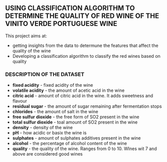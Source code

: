 ## **USING CLASSIFICATION ALGORITHM TO DETERMINE THE QUALITY OF RED WINE OF THE VINITO VERDE PORTUGUESE WINE**

This project aims at:

- getting insights from the data to determune the features that affect the quality of the wine 
- Developing a classification algorithm to classify the red wines based on quality 

### **DESCRIPTION OF THE DATASET**

- **fixed acidity** - fixed acidity of the wine 
- **volatile acidity** - the amount of acetic acid in the wine 
- **citric acid** - amount of citric acid in the wine. It adds sweetness and flavour
- **residual sugar** - the amount of sugar remaining after fermentation stops 
- **chlorides** - the amount of salt in the wine 
- **free sulfur dioxide** - the free form of SO2 present in the wine
- **total sulfur dioxide** - toal amount of SO2 present in the wine 
- **density** - density of the wine
- **pH** - how acidic or basix the wine is 
- **sulphates** - amount of sulphates additives present in the wine 
- **alcohol** - the percentage of alcohol content of the wine 
- **quality** - the quality of the wine. Ranges from 0 to 10. WInes wit 7 and above are considered good wines 
